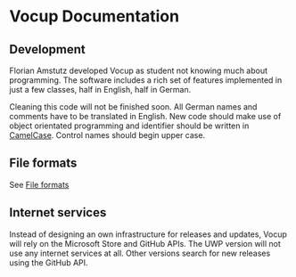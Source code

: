 # Vocup Documentation

## Development

Florian Amstutz developed Vocup as student not knowing much about programming.
The software includes a rich set of features implemented in just a few classes, half in English, half in German.

Cleaning this code will not be finished soon.
All German names and comments have to be translated in English.
New code should make use of object orientated programming and identifier should be written in [CamelCase](https://msdn.microsoft.com/en-us/library/x2dbyw72%28v=vs.71%29.aspx?f=255&MSPPError=-2147217396).
Control names should begin upper case.

## File formats

See [File formats](fileformats.md)

## Internet services

Instead of designing an own infrastructure for releases and updates, Vocup will rely on the Microsoft Store and GitHub APIs.
The UWP version will not use any internet services at all. Other versions search for new releases using the GitHub API.
